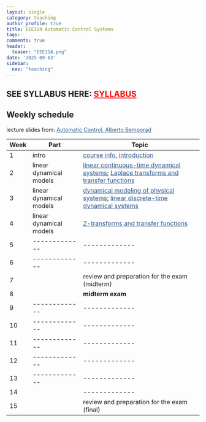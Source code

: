```yaml
---
layout: single
category: teaching
author_profile: true
title: EEE314 Automatic Control Systems
tags:
comments: true
header:
  teaser: "EEE314.png"
date: '2025-09-03'
sidebar:
  nav: "teaching"
---
```


## SEE SYLLABUS HERE: <a href="https://docs.google.com/document/d/1m0sHJP3tsaNEzsFSmeco6J3xXq9bmP8BcTLOLCU1VDA/" style="color: #FF0000">SYLLABUS</a>

## Weekly schedule

lecture slides from: <a href="https://cse.lab.imtlucca.it/~bemporad/automatic_control_course.html" style="color: #2d5a8c">Automatic Control, Alberto Bemporad</a>

| Week | Part | Topic |
| ------------- | ------------- | ------------- |
| 1 | intro | <a href="https://sirmatel.github.io/teaching/control/intro314" style="color: #2d5a8c">course info</a>, <a href="http://cse.lab.imtlucca.it/~bemporad/teaching/ac/pdf/01-Introduction.pdf" style="color: #2d5a8c">introduction</a> |
| 2 | linear dynamical models | <a href="http://cse.lab.imtlucca.it/~bemporad/teaching/ac/pdf/02-TC_sys.pdf" style="color: #2d5a8c">linear continuous-time dynamical systems</a>; <a href="http://cse.lab.imtlucca.it/~bemporad/teaching/ac/pdf/03-transfer-functions-laplace.pdf" style="color: #2d5a8c">Laplace transforms and transfer functions</a> |
| 3 | linear dynamical models | <a href="http://cse.lab.imtlucca.it/~bemporad/teaching/ac/pdf/03-modeling.pdf" style="color: #2d5a8c">dynamical modeling of physical systems</a>; <a href="http://cse.lab.imtlucca.it/~bemporad/teaching/ac/pdf/04a-TD_sys.pdf" style="color: #2d5a8c">linear discrete-time dynamical systems</a> |
| 4 | linear dynamical models | <a href="http://cse.lab.imtlucca.it/~bemporad/teaching/ac/pdf/04b-zeta.pdf" style="color: #2d5a8c">Z-transforms and transfer functions</a> |
| 5 | ------------- | ------------- |
| 6 | ------------- | ------------- |
| 7 |  | review and preparation for the exam (midterm) |
| 8 |  | **midterm exam** |
| 9 | ------------- | ------------- |
| 10 | ------------- | ------------- |
| 11 | ------------- | ------------- |
| 12 | ------------- | ------------- |
| 13 | ------------- | ------------- |
| 14 |  | ------------- | ------------- |
| 15 |  | review and preparation for the exam (final) |


